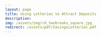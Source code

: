 ```yaml
---
layout: page
title: Using Lotteries to Attract Deposits
description: 
img: /assets/img/rd_twobreaks_square.jpg
redirect: /assets/pdf/SavingsLotteries.pdf
---
```

